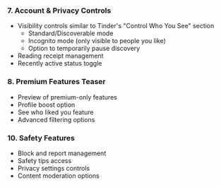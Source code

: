 ### 7. Account & Privacy Controls
- Visibility controls similar to Tinder's "Control Who You See" section
  - Standard/Discoverable mode
  - Incognito mode (only visible to people you like)
  - Option to temporarily pause discovery
- Reading receipt management
- Recently active status toggle

### 8. Premium Features Teaser
- Preview of premium-only features
- Profile boost option
- See who liked you feature
- Advanced filtering options


### 10. Safety Features
- Block and report management
- Safety tips access
- Privacy settings controls
- Content moderation options
